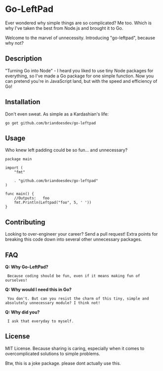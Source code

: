 # Go-LeftPad
Ever wondered why simple things are so complicated? Me too. Which is why I've taken the best from Node.js and brought it to Go.

Welcome to the marvel of unnecessity. Introducing "go-leftpad", because why not?

## Description
"Turning Go into Node" - I heard you liked to use tiny Node packages for everything, so I've made a Go package for one simple function. Now you can pretend you're in JavaScript land, but with the speed and efficiency of Go!

## Installation
Don't even sweat. As simple as a Kardashian's life:

```
go get github.com/briandoesdev/go-leftpad
```

## Usage
Who knew left padding could be so fun... and unnecessary?
```
package main

import (
	"fmt"

	. "github.com/briandoesdev/go-leftpad"
)

func main() {
	//Outputs:   foo
	fmt.Println(Leftpad("foo", 5, ' '))
}
```

## Contributing
Looking to over-engineer your career? Send a pull request! Extra points for breaking this code down into several other unnecessary packages.

## FAQ
__Q: Why Go-LeftPad?__

     Because coding should be fun, even if it means making fun of ourselves!

__Q: Why would I need this in Go?__

     You don't. But can you resist the charm of this tiny, simple and absolutely unnecessary module? I think not!

__Q: Why did you?__

     I ask that everyday to myself.

## License
MIT License. Because sharing is caring, especially when it comes to overcomplicated solutions to simple problems.

Btw, this is a joke package. please dont actually use this.
